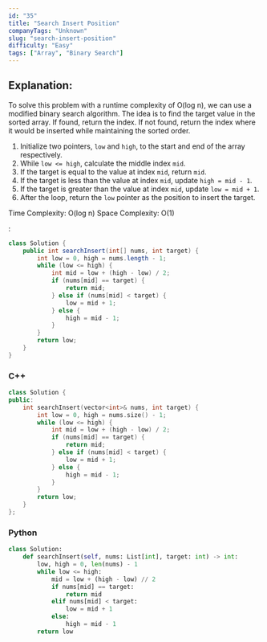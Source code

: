 ```yaml
---
id: "35"
title: "Search Insert Position"
companyTags: "Unknown"
slug: "search-insert-position"
difficulty: "Easy"
tags: ["Array", "Binary Search"]
---
```


## Explanation:
To solve this problem with a runtime complexity of O(log n), we can use a modified binary search algorithm. The idea is to find the target value in the sorted array. If found, return the index. If not found, return the index where it would be inserted while maintaining the sorted order.

1. Initialize two pointers, `low` and `high`, to the start and end of the array respectively.
2. While `low <= high`, calculate the middle index `mid`.
3. If the target is equal to the value at index `mid`, return `mid`.
4. If the target is less than the value at index `mid`, update `high = mid - 1`.
5. If the target is greater than the value at index `mid`, update `low = mid + 1`.
6. After the loop, return the `low` pointer as the position to insert the target.

Time Complexity: O(log n)
Space Complexity: O(1)

:

```java
class Solution {
    public int searchInsert(int[] nums, int target) {
        int low = 0, high = nums.length - 1;
        while (low <= high) {
            int mid = low + (high - low) / 2;
            if (nums[mid] == target) {
                return mid;
            } else if (nums[mid] < target) {
                low = mid + 1;
            } else {
                high = mid - 1;
            }
        }
        return low;
    }
}
```

### C++
```cpp
class Solution {
public:
    int searchInsert(vector<int>& nums, int target) {
        int low = 0, high = nums.size() - 1;
        while (low <= high) {
            int mid = low + (high - low) / 2;
            if (nums[mid] == target) {
                return mid;
            } else if (nums[mid] < target) {
                low = mid + 1;
            } else {
                high = mid - 1;
            }
        }
        return low;
    }
};
```

### Python
```python
class Solution:
    def searchInsert(self, nums: List[int], target: int) -> int:
        low, high = 0, len(nums) - 1
        while low <= high:
            mid = low + (high - low) // 2
            if nums[mid] == target:
                return mid
            elif nums[mid] < target:
                low = mid + 1
            else:
                high = mid - 1
        return low
```